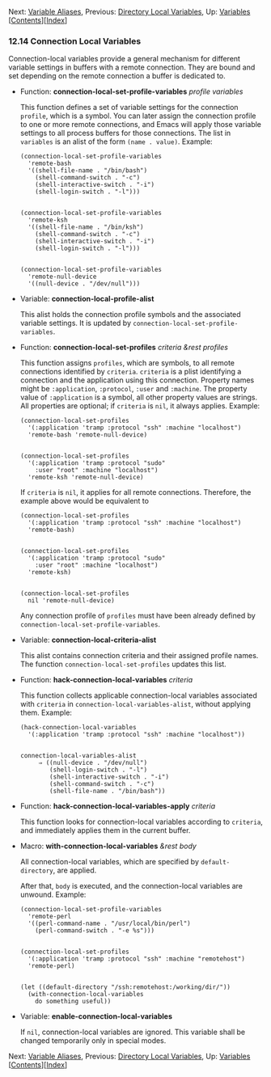<!-- This is the GNU Emacs Lisp Reference Manual
corresponding to Emacs version 27.2.

Copyright (C) 1990-1996, 1998-2021 Free Software Foundation,
Inc.

Permission is granted to copy, distribute and/or modify this document
under the terms of the GNU Free Documentation License, Version 1.3 or
any later version published by the Free Software Foundation; with the
Invariant Sections being "GNU General Public License," with the
Front-Cover Texts being "A GNU Manual," and with the Back-Cover
Texts as in (a) below.  A copy of the license is included in the
section entitled "GNU Free Documentation License."

(a) The FSF's Back-Cover Text is: "You have the freedom to copy and
modify this GNU manual.  Buying copies from the FSF supports it in
developing GNU and promoting software freedom." -->

<!-- Created by GNU Texinfo 6.7, http://www.gnu.org/software/texinfo/ -->

Next: [Variable Aliases](Variable-Aliases.html), Previous: [Directory Local Variables](Directory-Local-Variables.html), Up: [Variables](Variables.html)   \[[Contents](index.html#SEC_Contents "Table of contents")]\[[Index](Index.html "Index")]

### 12.14 Connection Local Variables

Connection-local variables provide a general mechanism for different variable settings in buffers with a remote connection. They are bound and set depending on the remote connection a buffer is dedicated to.

*   Function: **connection-local-set-profile-variables** *profile variables*

    This function defines a set of variable settings for the connection `profile`, which is a symbol. You can later assign the connection profile to one or more remote connections, and Emacs will apply those variable settings to all process buffers for those connections. The list in `variables` is an alist of the form `(name . value)`. Example:

        (connection-local-set-profile-variables
          'remote-bash
          '((shell-file-name . "/bin/bash")
            (shell-command-switch . "-c")
            (shell-interactive-switch . "-i")
            (shell-login-switch . "-l")))

    ```
    ```

        (connection-local-set-profile-variables
          'remote-ksh
          '((shell-file-name . "/bin/ksh")
            (shell-command-switch . "-c")
            (shell-interactive-switch . "-i")
            (shell-login-switch . "-l")))

    ```
    ```

        (connection-local-set-profile-variables
          'remote-null-device
          '((null-device . "/dev/null")))

<!---->

*   Variable: **connection-local-profile-alist**

    This alist holds the connection profile symbols and the associated variable settings. It is updated by `connection-local-set-profile-variables`.

<!---->

*   Function: **connection-local-set-profiles** *criteria \&rest profiles*

    This function assigns `profiles`, which are symbols, to all remote connections identified by `criteria`. `criteria` is a plist identifying a connection and the application using this connection. Property names might be `:application`, `:protocol`, `:user` and `:machine`. The property value of `:application` is a symbol, all other property values are strings. All properties are optional; if `criteria` is `nil`, it always applies. Example:

        (connection-local-set-profiles
          '(:application 'tramp :protocol "ssh" :machine "localhost")
          'remote-bash 'remote-null-device)

    ```
    ```

        (connection-local-set-profiles
          '(:application 'tramp :protocol "sudo"
            :user "root" :machine "localhost")
          'remote-ksh 'remote-null-device)

    If `criteria` is `nil`, it applies for all remote connections. Therefore, the example above would be equivalent to

        (connection-local-set-profiles
          '(:application 'tramp :protocol "ssh" :machine "localhost")
          'remote-bash)

    ```
    ```

        (connection-local-set-profiles
          '(:application 'tramp :protocol "sudo"
            :user "root" :machine "localhost")
          'remote-ksh)

    ```
    ```

        (connection-local-set-profiles
          nil 'remote-null-device)

    Any connection profile of `profiles` must have been already defined by `connection-local-set-profile-variables`.

<!---->

*   Variable: **connection-local-criteria-alist**

    This alist contains connection criteria and their assigned profile names. The function `connection-local-set-profiles` updates this list.

<!---->

*   Function: **hack-connection-local-variables** *criteria*

    This function collects applicable connection-local variables associated with `criteria` in `connection-local-variables-alist`, without applying them. Example:

        (hack-connection-local-variables
          '(:application 'tramp :protocol "ssh" :machine "localhost"))

    ```
    ```

        connection-local-variables-alist
             ⇒ ((null-device . "/dev/null")
                (shell-login-switch . "-l")
                (shell-interactive-switch . "-i")
                (shell-command-switch . "-c")
                (shell-file-name . "/bin/bash"))

<!---->

*   Function: **hack-connection-local-variables-apply** *criteria*

    This function looks for connection-local variables according to `criteria`, and immediately applies them in the current buffer.

<!---->

*   Macro: **with-connection-local-variables** *\&rest body*

    All connection-local variables, which are specified by `default-directory`, are applied.

    After that, `body` is executed, and the connection-local variables are unwound. Example:

        (connection-local-set-profile-variables
          'remote-perl
          '((perl-command-name . "/usr/local/bin/perl")
            (perl-command-switch . "-e %s")))

    ```
    ```

        (connection-local-set-profiles
          '(:application 'tramp :protocol "ssh" :machine "remotehost")
          'remote-perl)

    ```
    ```

        (let ((default-directory "/ssh:remotehost:/working/dir/"))
          (with-connection-local-variables
            do something useful))

<!---->

*   Variable: **enable-connection-local-variables**

    If `nil`, connection-local variables are ignored. This variable shall be changed temporarily only in special modes.

Next: [Variable Aliases](Variable-Aliases.html), Previous: [Directory Local Variables](Directory-Local-Variables.html), Up: [Variables](Variables.html)   \[[Contents](index.html#SEC_Contents "Table of contents")]\[[Index](Index.html "Index")]

